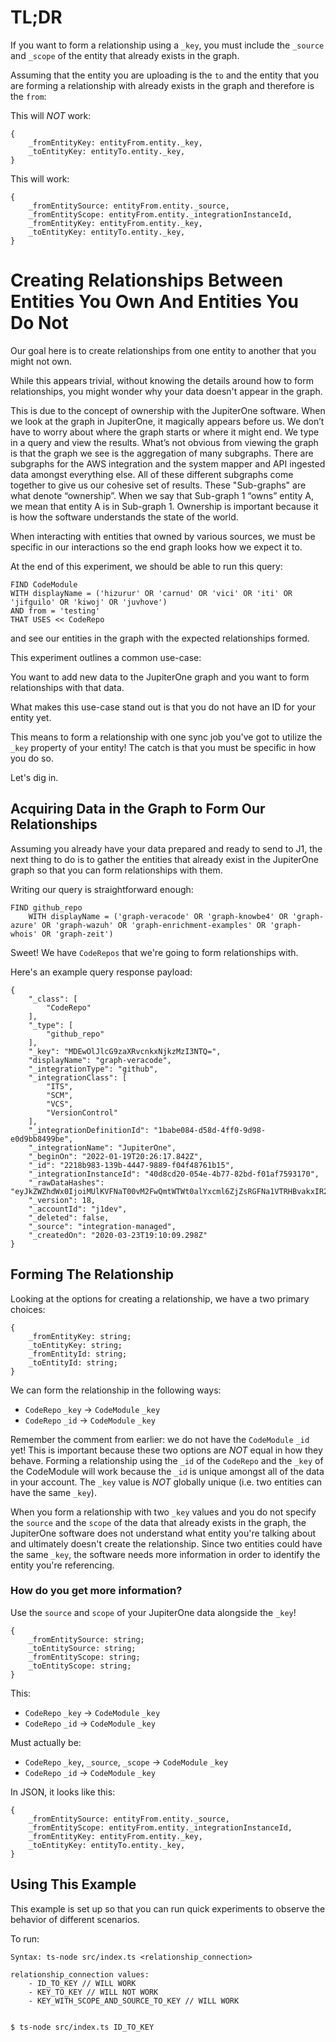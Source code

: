 # TL;DR

If you want to form a relationship using a `_key`, you must include the
`_source` and `_scope` of the entity that already exists in the graph.

Assuming that the entity you are uploading is the `to` and the entity that you
are forming a relationship with already exists in the graph and therefore is the
`from`:

This will _NOT_ work:

```
{
    _fromEntityKey: entityFrom.entity._key,
    _toEntityKey: entityTo.entity._key,
}
```

This will work:

```
{
    _fromEntitySource: entityFrom.entity._source,
    _fromEntityScope: entityFrom.entity._integrationInstanceId,
    _fromEntityKey: entityFrom.entity._key,
    _toEntityKey: entityTo.entity._key,
}
```

# Creating Relationships Between Entities You Own And Entities You Do Not

Our goal here is to create relationships from one entity to another that you
might not own.

While this appears trivial, without knowing the details around how to form
relationships, you might wonder why your data doesn't appear in the graph.

This is due to the concept of ownership with the JupiterOne software. When we
look at the graph in JupiterOne, it magically appears before us. We don’t have
to worry about where the graph starts or where it might end. We type in a query
and view the results. What’s not obvious from viewing the graph is that the
graph we see is the aggregation of many subgraphs. There are subgraphs for the
AWS integration and the system mapper and API ingested data amongst everything
else. All of these different subgraphs come together to give us our cohesive set
of results. These "Sub-graphs" are what denote “ownership”. When we say that
Sub-graph 1 “owns” entity A, we mean that entity A is in Sub-graph 1. Ownership
is important because it is how the software understands the state of the world.

When interacting with entities that owned by various sources, we must be
specific in our interactions so the end graph looks how we expect it to.

At the end of this experiment, we should be able to run this query:

```
FIND CodeModule
WITH displayName = ('hizurur' OR 'carnud' OR 'vici' OR 'iti' OR 'jifguilo' OR 'kiwoj' OR 'juvhove')
AND from = 'testing'
THAT USES << CodeRepo
```

and see our entities in the graph with the expected relationships formed.

This experiment outlines a common use-case:

You want to add new data to the JupiterOne graph and you want to form
relationships with that data.

What makes this use-case stand out is that you do not have an ID for your entity
yet.

This means to form a relationship with one sync job you've got to utilize the
`_key` property of your entity! The catch is that you must be specific in how
you do so.

Let's dig in.

## Acquiring Data in the Graph to Form Our Relationships

Assuming you already have your data prepared and ready to send to J1, the next
thing to do is to gather the entities that already exist in the JupiterOne graph
so that you can form relationships with them.

Writing our query is straightforward enough:

```
FIND github_repo
    WITH displayName = ('graph-veracode' OR 'graph-knowbe4' OR 'graph-azure' OR 'graph-wazuh' OR 'graph-enrichment-examples' OR 'graph-whois' OR 'graph-zeit')
```

Sweet! We have `CodeRepos` that we're going to form relationships with.

Here's an example query response payload:

```
{
    "_class": [
        "CodeRepo"
    ],
    "_type": [
        "github_repo"
    ],
    "_key": "MDEwOlJlcG9zaXRvcnkxNjkzMzI3NTQ=",
    "displayName": "graph-veracode",
    "_integrationType": "github",
    "_integrationClass": [
        "ITS",
        "SCM",
        "VCS",
        "VersionControl"
    ],
    "_integrationDefinitionId": "1babe084-d58d-4ff0-9d98-e0d9bb8499be",
    "_integrationName": "JupiterOne",
    "_beginOn": "2022-01-19T20:26:17.842Z",
    "_id": "2218b983-139b-4447-9889-f04f48761b15",
    "_integrationInstanceId": "40d8cd20-054e-4b77-82bd-f01af7593170",
    "_rawDataHashes": "eyJkZWZhdWx0IjoiMUlKVFNaT00vM2FwQmtWTWt0alYxcml6ZjZsRGFNa1VTRHBvakxIR2sxVT0ifQ==",
    "_version": 18,
    "_accountId": "j1dev",
    "_deleted": false,
    "_source": "integration-managed",
    "_createdOn": "2020-03-23T19:10:09.298Z"
}
```

## Forming The Relationship

Looking at the options for creating a relationship, we have a two primary
choices:

```
{
    _fromEntityKey: string;
    _toEntityKey: string;
    _fromEntityId: string;
    _toEntityId: string;
}
```

We can form the relationship in the following ways:

- `CodeRepo` `_key` -> `CodeModule` `_key`
- `CodeRepo` `_id` -> `CodeModule` `_key`

Remember the comment from earlier: we do not have the `CodeModule` `_id` yet!
This is important because these two options are _NOT_ equal in how they behave.
Forming a relationship using the `_id` of the `CodeRepo` and the `_key` of the
CodeModule will work because the `_id` is unique amongst all of the data in your
account. The `_key` value is _NOT_ globally unique (i.e. two entities can have
the same `_key`).

When you form a relationship with two `_key` values and you do not specify the
`source` and the `scope` of the data that already exists in the graph, the
JupiterOne software does not understand what entity you're talking about and
ultimately doesn't create the relationship. Since two entities could have the
same `_key`, the software needs more information in order to identify the entity
you're referencing.

### How do you get more information?

Use the `source` and `scope` of your JupiterOne data alongside the `_key`!

```
{
    _fromEntitySource: string;
    _toEntitySource: string;
    _fromEntityScope: string;
    _toEntityScope: string;
}
```

This:

- `CodeRepo` `_key` -> `CodeModule` `_key`
- `CodeRepo` `_id` -> `CodeModule` `_key`

Must actually be:

- `CodeRepo` `_key`, `_source`, `_scope` -> `CodeModule` `_key`
- `CodeRepo` `_id` -> `CodeModule` `_key`

In JSON, it looks like this:

```
{
    _fromEntitySource: entityFrom.entity._source,
    _fromEntityScope: entityFrom.entity._integrationInstanceId,
    _fromEntityKey: entityFrom.entity._key,
    _toEntityKey: entityTo.entity._key,
}
```

## Using This Example

This example is set up so that you can run quick experiments to observe the
behavior of different scenarios.

To run:

```
Syntax: ts-node src/index.ts <relationship_connection>

relationship_connection values:
    - ID_TO_KEY // WILL WORK
    - KEY_TO_KEY // WILL NOT WORK
    - KEY_WITH_SCOPE_AND_SOURCE_TO_KEY // WILL WORK


$ ts-node src/index.ts ID_TO_KEY
```

